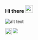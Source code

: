 ### Hi there <img src="https://media.giphy.com/media/hvRJCLFzcasrR4ia7z/giphy.gif" width="25px">
![alt text](https://www.codewars.com/users/Dmitry-savenkov/badges/large)​


<a href="https://www.linkedin.com/in/dmitry-savenkov/">
  <img align="left" alt="Abhishek's LinkedIN" width="22px" src="https://raw.githubusercontent.com/peterthehan/peterthehan/master/assets/linkedin.svg" />
  
  
![](https://visitor-badge.glitch.me/badge?page_id=Dmitry-savenkov.Dmitry-savenkov)
